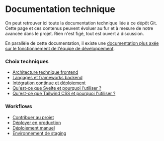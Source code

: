 # Documentation technique

On peut retrouver ici toute la documentation technique liée à ce dépôt Git. Cette page et
ces contenus peuvent évoluer au fur et à mesure de notre avancée dans le projet. Rien
n'est figé, tout est ouvert à discussion.

En parallèle de cette documentation, il existe une [documentation plus axée sur le
fonctionnement de l'équipe de développement](https://github.com/labels-transition/documentation/tree/main/tech).

### Choix techniques
- [Architecture technique
  frontend](choix-techniques/architecture-technique-frontend.md)
- [Langages et frameworks backend](choix-techniques/langages-et-frameworks-backend.md)
- [Intégration continue et déploiement](choix-techniques/intégration-continue-et-déploiement.md)
- [Qu'est-ce que Svelte et pourquoi l'utiliser ?](choix-techniques/pourquoi-utiliser-svelte.md)
- [Qu'est-ce que Tailwind CSS et pourquoi l'utiliser ?](choix-techniques/pourquoi-utiliser-tailwind-css.md)

### Workflows
- [Contribuer au projet](workflows/contribuer-au-projet.md)
- [Déployer en production](workflows/déployer-en-production.md)
- [Déploiement manuel](workflows/déploiement-manuel.md)
- [Environnement de staging](workflows/environnement-de-staging.md)

